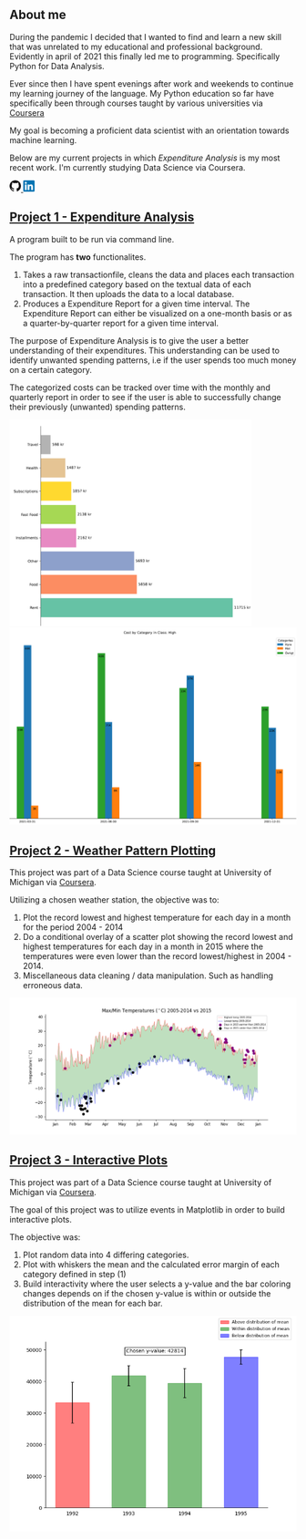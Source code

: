 ## About me
During the pandemic I decided that I wanted to find and learn a new skill that was unrelated to my educational and professional background. Evidently in april of 2021 this finally led me to programming. Specifically Python for Data Analysis.

Ever since then I have spent evenings after work and weekends to continue my learning journey of the language. My Python education so far have specifically been through courses taught by various universities via [Coursera](https://www.coursera.org/)

My goal is becoming a proficient data scientist with an orientation towards machine learning. 

Below are my current projects in which *Expenditure Analysis* is my most recent work. I'm currently studying Data Science via Coursera.

<a href="https://github.com/dolkt">
  <img src="img/GitHub-Mark-32px.png" width=20>
  </a>
<a href="https://www.linkedin.com/in/ted-dolk/">
  <img src="img/LinkedIn_logo.png" width=20>
  </a>

## [Project 1 - Expenditure Analysis](https://github.com/dolkt/expenditure_analysis)
A program built to be run via command line.

The program has **two** functionalites.
1. Takes a raw transactionfile, cleans the data and places each transaction into a predefined category based on the textual data of each transaction. It then uploads the data to a local database.
2. Produces a Expenditure Report for a given time interval. The Expenditure Report can either be visualized on a one-month basis or as a quarter-by-quarter report for a given time interval.

The purpose of Expenditure Analysis is to give the user a better understanding of their expenditures. This understanding can be used to identify unwanted spending patterns, i.e if the user spends too much money on a certain category.

The categorized costs can be tracked over time with the monthly and quarterly report in order to see if the user is able to successfully change their previously (unwanted) spending patterns.

<p float="left">
  <img src="img/monthly.png" width=425
       title="One-Month Report">
  <img src="img/quarterly.png" width=530
       title="Quarterly Report">
</p>


## [Project 2 - Weather Pattern Plotting](https://github.com/dolkt/weather_patterns)
This project was part of a Data Science course taught at University of Michigan via [Coursera](https://www.coursera.org/account/accomplishments/verify/KXMWBY8QBZMA).

Utilizing a chosen weather station, the objective was to:

1. Plot the record lowest and highest temperature for each day in a month for the period 2004 - 2014
2. Do a conditional overlay of a scatter plot showing the record lowest and highest temperatures for each day in a month in 2015 where the temperatures were even lower than the record lowest/highest in 2004 - 2014.
3. Miscellaneous data cleaning / data manipulation. Such as handling erroneous data.

<img src="img/Temperatures.png" width=850>
  
 


## [Project 3 - Interactive Plots](https://github.com/dolkt/interactive_plot)
This project was part of a Data Science course taught at University of Michigan via [Coursera](https://www.coursera.org/account/accomplishments/verify/KXMWBY8QBZMA).

The goal of this project was to utilize events in Matplotlib in order to build interactive plots.

The objective was:

1. Plot random data into 4 differing categories.
2. Plot with whiskers the mean and the calculated error margin of each category defined in step (1)
3. Build interactivity where the user selects a y-value and the bar coloring changes depends on if the chosen y-value is within or outside the distribution of the mean for each bar.

<img src="img/plot.png" width=650>
